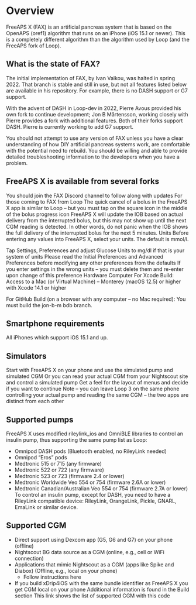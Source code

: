 # Overview
FreeAPS X (FAX) is an artificial pancreas system that is based on the OpenAPS (oref1) algorithm that runs on an iPhone (iOS 15.1 or newer). This is a completely different algorithm than the algorithm used by Loop (and the FreeAPS fork of Loop).

## What is the state of FAX?

The initial implementation of FAX, by Ivan Valkou, was halted in spring 2022. That branch is stable and still in use, but not all features listed below are available in his repository. For example, there is no DASH support or G7 support.

With the advent of DASH in Loop-dev in 2022, Pierre Avous provided his own fork to continue development; Jon B Mårtensson, working closely with Pierre provides a fork with additional features. Both of their forks support DASH. Pierre is currently working to add G7 support.

You should not attempt to use any version of FAX unless you have a clear understanding of how DIY artificial pancreas systems work, are comfortable with the potential need to rebuild. You should be willing and able to provide detailed troubleshooting information to the developers when you have a problem.

## FreeAPS X is available from several forks
You should join the FAX Discord channel to follow along with updates
For those coming to FAX from Loop
The quick cancel of a bolus in the FreeAPS X app is similar to Loop – but you must tap on the square icon in the middle of the bolus progress icon
FreeAPS X will update the IOB based on actual delivery from the interrupted bolus, but this may not show up until the next CGM reading is detected.
In other words, do not panic when the IOB shows the full delivery of the interrupted bolus for the next 5 minutes.
Units
Before entering any values into FreeAPS X, select your units. The default is mmol/l.

Tap Settings, Preferences and adjust Glucose Units to mg/dl if that is your system of units
Please read the Initial Preferences and Advanced Preferences before modifying any other preferences from the defaults 
If you enter settings in the wrong units – you must delete them and re-enter upon change of this preference
Hardware
Computer
For Xcode Build: Access to a Mac (or Virtual Machine) – Monterey (macOS 12.5) or higher with Xcode 14.1 or higher

For GitHub Build (on a browser with any computer – no Mac required): You must build the jon-b-m bdb branch.

## Smartphone requirements
All iPhones which support iOS 15.1 and up.

## Simulators
Start with FreeAPS X on your phone and use the simulated pump and simulated CGM
Or you can read your actual CGM from your Nightscout site and control a simulated pump
Get a feel for the layout of menus and decide if you want to continue
Note – you can leave Loop 3 on the same phone controlling your actual pump and reading the same CGM – the two apps are distinct from each other

## Supported pumps
FreeAPS X uses modified rileylink_ios and OmniBLE libraries to control an insulin pump, thus supporting the same pump list as Loop:

- Omnipod DASH pods (Bluetooth enabled, no RileyLink needed)
- Omnipod “Eros” pods
- Medtronic 515 or 715 (any firmware)
- Medtronic 522 or 722 (any firmware)
- Medtronic 523 or 723 (firmware 2.4 or lower)
- Medtronic Worldwide Veo 554 or 754 (firmware 2.6A or lower)
- Medtronic Canadian/Australian Veo 554 or 754 (firmware 2.7A or lower)
To control an insulin pump, except for DASH, you need to have a RileyLink compatible device: RileyLink, OrangeLink, Pickle, GNARL, EmaLink or similar device.

## Supported CGM
- Direct support using Dexcom app (G5, G6 and G7) on your phone (offline)
- Nightscout BG data source as a CGM (online, e.g., cell or WiFi connection)
- Applications that mimic Nightscout as a CGM (apps like Spike and Diabox) (Offline, e.g., local on your phone)
    - Follow instructions here
- If you build xDrip4iOS with the same bundle identifier as FreeAPS X you get CGM local on your phone
Additional information is found in the Build section
This link shows the list of supported CGM with this code
